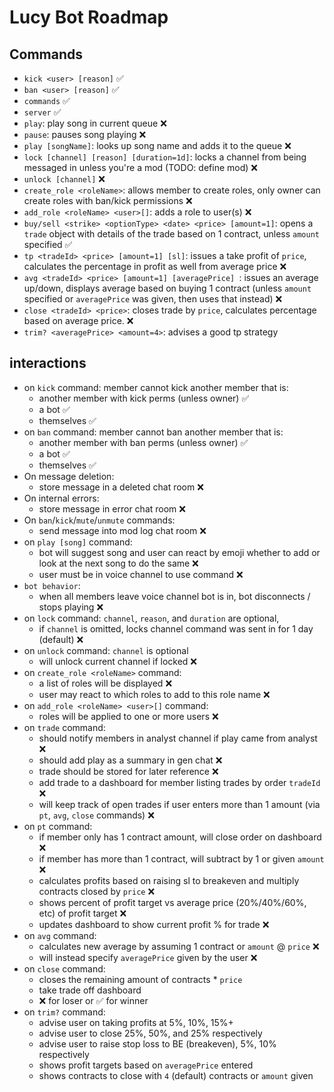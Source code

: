 # Lucy Bot Roadmap

## Commands
* `kick <user> [reason]` ✅
* `ban <user> [reason]` ✅
* `commands` ✅
* `server` ✅
* `play`: play song in current queue ❌
* `pause`: pauses song playing ❌
* `play [songName]`: looks up song name and adds it to the queue ❌
* `lock [channel] [reason] [duration=1d]`: locks a channel from being messaged in unless you're a mod (TODO: define mod) ❌
* `unlock [channel]` ❌
* `create_role <roleName>`: allows member to create roles, only owner can create roles with ban/kick permissions ❌
* `add_role <roleName> <user>[]`: adds a role to user(s) ❌
* `buy/sell <strike> <optionType> <date> <price> [amount=1]`: opens a `trade` object with details of the trade based on 1 contract, unless `amount` specified ✅
* `tp <tradeId> <price> [amount=1] [sl]`: issues a take profit of `price`, calculates the percentage in profit as well from average price ❌
* `avg <tradeId> <price> [amount=1] [averagePrice] `: issues an average up/down, displays average based on buying 1 contract (unless `amount` specified or `averagePrice` was given, then uses that instead) ❌
* `close <tradeId> <price>`: closes trade by `price`, calculates percentage based on average price. ❌
* `trim? <averagePrice> <amount=4>`: advises a good tp strategy

## interactions
* on `kick` command: member cannot kick another member that is:
    * another member with kick perms (unless owner) ✅
    * a bot ✅
    * themselves ✅
* on `ban` command: member cannot ban another member that is:
    * another member with ban perms (unless owner) ✅
    * a bot ✅
    * themselves ✅
* On message deletion:
  * store message in a deleted chat room ❌
* On internal errors: 
  * store message in error chat room ❌
* On `ban`/`kick`/`mute`/`unmute` commands: 
  * send message into mod log chat room ❌
* on `play [song]` command:
  * bot will suggest song and user can react by emoji whether to add or look at the next song to do the same ❌
  * user must be in voice channel to use command ❌
* `bot behavior`:
  * when all members leave voice channel bot is in, bot disconnects / stops playing ❌
* on `lock` command: `channel`, `reason`, and `duration` are optional, 
  * if `channel` is omitted, locks channel command was sent in for 1 day (default) ❌
* on `unlock` command: `channel` is optional
  * will unlock current channel if locked ❌
* on `create_role <roleName>` command: 
  * a list of roles will be displayed ❌
  * user may react to which roles to add to this role name ❌
* on `add_role <roleName> <user>[]` command: 
  * roles will be applied to one or more users ❌
* on `trade` command: 
  * should notify members in analyst channel if play came from analyst ❌
  * should add play as a summary in gen chat ❌
  * trade should be stored for later reference ❌
  * add trade to a dashboard for member listing trades by order `tradeId` ❌
  * will keep track of open trades if user enters more than 1 amount (via `pt`, `avg`, `close` commands) ❌
* on `pt` command: 
  * if member only has 1 contract amount, will close order on dashboard ❌
  * if member has more than 1 contract, will subtract by 1 or given `amount` ❌
  * calculates profits based on raising sl to breakeven and multiply contracts closed by `price` ❌ 
  * shows percent of profit target vs average price (20%/40%/60%, etc) of profit target ❌
  * updates dashboard to show current profit % for trade ❌
* on `avg` command: 
  * calculates new average by assuming 1 contract or `amount` @ `price` ❌
  * will instead specify `averagePrice` given by the user ❌
* on `close` command: 
  * closes the remaining amount of contracts * `price`
  * take trade off dashboard
  * ❌ for loser or ✅ for winner
* on `trim?` command: 
  * advise user on taking profits at 5%, 10%, 15%+
  * advise user to close 25%, 50%, and 25% respectively
  * advise user to raise stop loss to BE (breakeven), 5%, 10% respectively
  * shows profit targets based on `averagePrice` entered
  * shows contracts to close with `4` (default) contracts or `amount` given